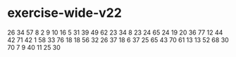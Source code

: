 # exercise-wide-v22
26
34
57
8
2
9
10
16
5
31
39
49
62
23
34
8
23
24
65
24
19
20
36
77
12
44
42
71
42
1
58
33
76
18
18
56
32
26
37
18
6
37
25
65
43
70
61
13
13
52
68
30
70
7
9
40
11
25
30
